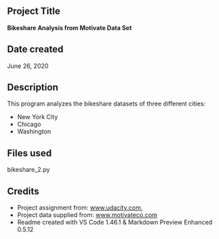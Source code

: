 ## Project Title
**Bikeshare Analysis from Motivate Data Set**

## Date created
June 26, 2020

## Description
This program analyzes the bikeshare datasets of three different cities: 
* New York City
* Chicago
* Washington

## Files used
bikeshare_2.py 

## Credits
* Project assignment from: www.udacity.com, 
* Project data supplied from: www.motivateco.com
* Readme created with VS Code 1.46.1 & Markdown Preview Enhanced 0.5.12

